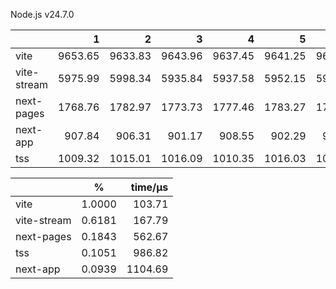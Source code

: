 Node.js v24.7.0

|             |       1 |       2 |       3 |       4 |       5 |       x̄ |     σ |
| ----------- | ------: | ------: | ------: | ------: | ------: | ------: | ----: |
| vite        | 9653.65 | 9633.83 | 9643.96 | 9637.45 | 9641.25 | 9642.03 |  6.75 |
| vite-stream | 5975.99 | 5998.34 | 5935.84 | 5937.58 | 5952.15 | 5959.98 | 23.97 |
| next-pages  | 1768.76 | 1782.97 | 1773.73 | 1777.46 | 1783.27 | 1777.24 |  5.54 |
| next-app    |  907.84 |  906.31 |  901.17 |  908.55 |  902.29 |  905.23 |  2.97 |
| tss         | 1009.32 | 1015.01 | 1016.09 | 1010.35 | 1016.03 | 1013.36 |  2.92 |

|             | %      | time/µs |
| ----------- | ------ | ------: |
| vite        | 1.0000 |  103.71 |
| vite-stream | 0.6181 |  167.79 |
| next-pages  | 0.1843 |  562.67 |
| tss         | 0.1051 |  986.82 |
| next-app    | 0.0939 | 1104.69 |
